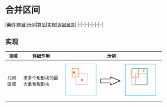 # 合并区间

|**索引**|[题目][题目]|[示例][题目]|[算法][算法]|[实现](#实现)|[返回目录][返回目录]|
|-|-|-|-|-|-|-|

## 实现

|领域|详细作用|示例|
|-|-|-|
|几何区域|求多个矩形块的最大重合矩形块|![区间合并实现1图片](%E5%8C%BA%E9%97%B4%E5%90%88%E5%B9%B6%E5%AE%9E%E7%8E%B01.png "多个矩形块的最大重合矩形块")|

[题目]:https://leetcode-cn.com/problems/merge-intervals/

[算法]:https://leetcode-cn.com/problems/merge-intervals/solution/he-bing-qu-jian-by-leetcode-solution/

[返回目录]:https://github.com/CloudSmokeMemory/WorldLogic/blob/main/realize/algorithm_realize/algorithm2realize/algorithm2realizeIndex.md#%E7%AE%97%E6%B3%95-%E5%AE%9E%E7%8E%B0%E7%9B%AE%E5%BD%95
